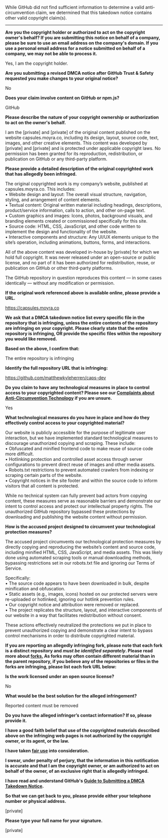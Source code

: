 While GitHub did not find sufficient information to determine a valid anti-circumvention claim, we determined that this takedown notice contains other valid copyright claim(s).

---

**Are you the copyright holder or authorized to act on the copyright owner's behalf? If you are submitting this notice on behalf of a company, please be sure to use an email address on the company's domain. If you use a personal email address for a notice submitted on behalf of a company, we may not be able to process it.**  
  
Yes, I am the copyright holder.  
  
**Are you submitting a revised DMCA notice after GitHub Trust & Safety requested you make changes to your original notice?**  
  
No  
  
**Does your claim involve content on GitHub or npm.js?**  
  
GitHub  
  
**Please describe the nature of your copyright ownership or authorization to act on the owner's behalf.**  
  
I am the [private] and  [private] of the original content published on the website capsules.moyra.co, including its design, layout, source code, text, images, and other creative elements. This content was developed by  [private] and  [private] and is protected under applicable copyright laws. No permission has been granted for its reproduction, redistribution, or publication on GitHub or any third-party platform.  
  
**Please provide a detailed description of the original copyrighted work that has allegedly been infringed.**  
  
The original copyrighted work is my company’s website, published at capsules.moyra.co. This includes:  
• Website design and layout: The overall visual structure, navigation, styling, and arrangement of content elements.  
• Textual content: Original written material including headings, descriptions, product/service information, calls to action, and other on-page text.  
• Custom graphics and images: Icons, photos, background visuals, and branding elements created or commissioned specifically for this site.  
• Source code: HTML, CSS, JavaScript, and other code written to implement the design and functionality of the website.  
• Interactive components and structure: Any UI/UX elements unique to the site’s operation, including animations, buttons, forms, and interactions.  
  
All of the above content was developed in-house by  [private] for which we hold full copyright. It was never released under an open-source or public license, and no part of it has been authorized for redistribution, reuse, or publication on GitHub or other third-party platforms.  
  
The GitHub repository in question reproduces this content — in some cases identically — without any modification or permission.  
  
**If the original work referenced above is available online, please provide a URL.**  
  
https://capsules.moyra.co  
  
**We ask that a DMCA takedown notice list every specific file in the repository that is infringing, unless the entire contents of the repository are infringing on your copyright. Please clearly state that the entire repository is infringing, OR provide the specific files within the repository you would like removed.**  
  
**Based on the above, I confirm that:**  
  
The entire repository is infringing  
  
**Identify the full repository URL that is infringing:**  
  
https://github.com/matthewkyleherren/caps-dev  
  
**Do you claim to have any technological measures in place to control access to your copyrighted content? Please see our <a href="https://docs.github.com/articles/guide-to-submitting-a-dmca-takedown-notice#complaints-about-anti-circumvention-technology">Complaints about Anti-Circumvention Technology</a> if you are unsure.**  
  
Yes  
  
**What technological measures do you have in place and how do they effectively control access to your copyrighted material?**  
  
Our website is publicly accessible for the purpose of legitimate user interaction, but we have implemented standard technological measures to discourage unauthorized copying and scraping. These include:  
• Obfuscated and minified frontend code to make reuse of source code more difficult.  
• Hotlinking protection and controlled asset access through server configurations to prevent direct reuse of images and other media assets.  
• Robots.txt restrictions to prevent automated crawlers from indexing or scraping certain parts of the website.  
• Copyright notices in the site footer and within the source code to inform visitors that all content is protected.  
  
While no technical system can fully prevent bad actors from copying content, these measures serve as reasonable barriers and demonstrate our intent to control access and protect our intellectual property rights. The unauthorized GitHub repository bypassed these protections by downloading and publishing the website content without permission.  
  
**How is the accused project designed to circumvent your technological protection measures?**  
  
The accused project circumvents our technological protection measures by directly copying and reproducing the website’s content and source code, including minified HTML, CSS, JavaScript, and media assets. This was likely done using automated scraping tools or manual downloading methods, bypassing restrictions set in our robots.txt file and ignoring our Terms of Service.  
  
Specifically:  
• The source code appears to have been downloaded in bulk, despite minification and obfuscation.  
• Static assets (e.g., images, icons) hosted on our protected servers were re-uploaded or hotlinked, ignoring our hotlink prevention rules.  
• Our copyright notice and attribution were removed or replaced.  
• The project replicates the structure, layout, and interactive components of our website in a way that facilitates redistribution without consent.  
  
These actions effectively neutralized the protections we put in place to prevent unauthorized copying and demonstrate a clear intent to bypass control mechanisms in order to distribute copyrighted material.  
  
**If you are reporting an allegedly infringing fork, please note that each fork is a distinct repository and <i>must be identified separately</i>. Please read more about <a href="https://docs.github.com/articles/dmca-takedown-policy#b-what-about-forks-or-whats-a-fork">forks.</a> As forks may often contain different material than in the parent repository, if you believe any of the repositories or files in the forks are infringing, please list each fork URL below:**  
  
**Is the work licensed under an open source license?**  
  
No  
  
**What would be the best solution for the alleged infringement?**  
  
Reported content must be removed  
  
**Do you have the alleged infringer’s contact information? If so, please provide it.**  
  
**I have a good faith belief that use of the copyrighted materials described above on the infringing web pages is not authorized by the copyright owner, or its agent, or the law.**  
  
**I have taken <a href="https://www.lumendatabase.org/topics/22">fair use</a> into consideration.**  
  
**I swear, under penalty of perjury, that the information in this notification is accurate and that I am the copyright owner, or am authorized to act on behalf of the owner, of an exclusive right that is allegedly infringed.**  
  
**I have read and understand GitHub's <a href="https://docs.github.com/articles/guide-to-submitting-a-dmca-takedown-notice/">Guide to Submitting a DMCA Takedown Notice</a>.**  
  
**So that we can get back to you, please provide either your telephone number or physical address.**  
  
 [private]
  
**Please type your full name for your signature.**  
  
 [private]
